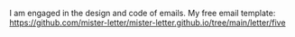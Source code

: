 I am engaged in the design and code of emails.
My free email  template:
https://github.com/mister-letter/mister-letter.github.io/tree/main/letter/five
